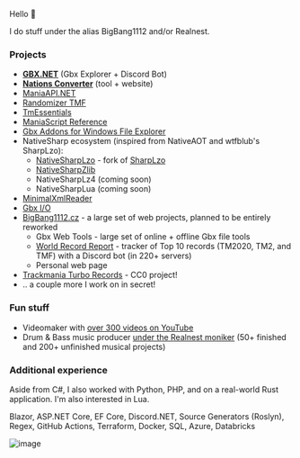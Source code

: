 Hello 👋

I do stuff under the alias BigBang1112 and/or Realnest.

### Projects

- **[GBX.NET](https://github.com/BigBang1112/gbx-net)** (Gbx Explorer + Discord Bot)
- **[Nations Converter](https://github.com/BigBang1112/nations-converter)** (tool + website)
- [ManiaAPI.NET](https://github.com/BigBang1112/maniaapi-net)
- [Randomizer TMF](https://github.com/BigBang1112/randomizer-tmf)
- [TmEssentials](https://github.com/BigBang1112/tm-essentials)
- [ManiaScript Reference](https://github.com/BigBang1112/maniascript-reference)
- [Gbx Addons for Windows File Explorer](https://github.com/BigBang1112/win-file-explorer-gbx-addons)
- NativeSharp ecosystem (inspired from NativeAOT and wtfblub's SharpLzo):
  - [NativeSharpLzo](https://github.com/BigBang1112/NativeSharpLzo) - fork of [SharpLzo](https://github.com/wtfblub/SharpLzo)
  - [NativeSharpZlib](https://github.com/BigBang1112/NativeSharpZlib)
  - NativeSharpLz4 (coming soon)
  - NativeSharpLua (coming soon)
- [MinimalXmlReader](https://github.com/BigBang1112/minimal-xmlreader)
- [Gbx I/O](https://github.com/BigBang1112/gbx-io)
- [BigBang1112.cz](https://github.com/bigbang1112-cz) - a large set of web projects, planned to be entirely reworked
  - Gbx Web Tools - large set of online + offline Gbx file tools
  - [World Record Report](https://github.com/bigbang1112-cz/world-record-report) - tracker of Top 10 records (TM2020, TM2, and TMF) with a Discord bot (in 220+ servers)
  - Personal web page
- [Trackmania Turbo Records](https://github.com/BigBang1112/tmturbo-records) - CC0 project!
- .. a couple more I work on in secret!

### Fun stuff

- Videomaker with [over 300 videos on YouTube](https://www.youtube.com/@BigBang1112tm)
- Drum & Bass music producer [under the Realnest moniker](https://www.youtube.com/@RealnestMusic) (50+ finished and 200+ unfinished musical projects)

### Additional experience

Aside from C#, I also worked with Python, PHP, and on a real-world Rust application. I'm also interested in Lua.

Blazor, ASP.NET Core, EF Core, Discord.NET, Source Generators (Roslyn), Regex, GitHub Actions, Terraform, Docker, SQL, Azure, Databricks

![image](https://github-profile-summary-cards.vercel.app/api/cards/profile-details?username=bigbang1112&theme=nord_dark)
